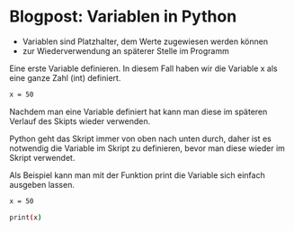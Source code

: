 # Blogpost: Variablen in Python 

- Variablen sind Platzhalter, dem Werte zugewiesen werden können
- zur Wiederverwendung an späterer Stelle im Programm



Eine erste Variable definieren. In diesem Fall haben wir die Variable x als eine ganze Zahl (int) definiert.

```bash
x = 50
```


Nachdem man eine Variable definiert hat kann man diese im späteren Verlauf des Skipts wieder verwenden. 

Python geht das Skript immer von oben nach unten durch, daher ist es notwendig die Variable im Skript zu definieren, bevor man diese wieder im Skript verwendet.

Als Beispiel kann man mit der Funktion print die Variable sich einfach ausgeben lassen. 

```bash
x = 50

print(x)
```
